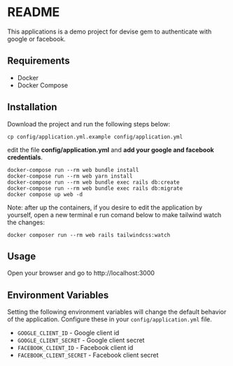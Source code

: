 # README

This applications is a demo project for devise gem to authenticate with google or facebook.


## Requirements
* Docker
* Docker Compose
## Installation
Download the project and run the following steps below:
```
cp config/application.yml.example config/application.yml
```

edit the file **config/application.yml** and **add your google and facebook credentials**.

```docker build 
docker-compose run --rm web bundle install
docker-compose run --rm web yarn install
docker-compose run --rm web bundle exec rails db:create
docker-compose run --rm web bundle exec rails db:migrate
docker compose up web -d
```

Note: after up the containers, if you desire to edit the application by yourself, open a new terminal e run comand below to make tailwind watch the changes:

```
docker composer run --rm web rails tailwindcss:watch
```	

## Usage

Open your browser and go to http://localhost:3000



## Environment Variables
Setting the following environment variables will change the default behavior of the application.
Configure these in your `config/application.yml` file.
* `GOOGLE_CLIENT_ID` - Google client id
* `GOOGLE_CLIENT_SECRET` - Google client secret
* `FACEBOOK_CLIENT_ID` - Facebook client id
* `FACEBOOK_CLIENT_SECRET` - Facebook client secret






